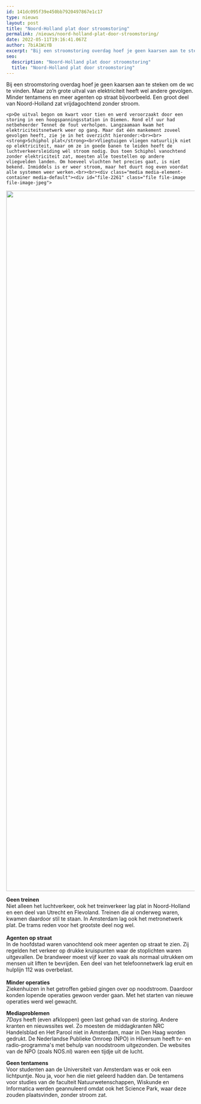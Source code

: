```yaml
---
id: 141dc095f39e450bb7920497867e1c17
type: nieuws
layout: post
title: "Noord-Holland plat door stroomstoring"
permalink: /nieuws/noord-holland-plat-door-stroomstoring/
date: 2022-05-11T19:16:41.067Z
author: 7biA1WiYB
excerpt: "Bij een stroomstoring overdag hoef je geen kaarsen aan te steken om de wc te vinden. Maar zo’n grote uitval van elektriciteit heeft wel andere gevolgen. Minder tentamens en meer agenten op straat bijvoorbeeld. Een groot deel van Noord-Holland zat vrijdagochtend zonder stroom.   "
seo:
  description: "Noord-Holland plat door stroomstoring"
  title: "Noord-Holland plat door stroomstoring"
---
```

Bij een stroomstoring overdag hoef je geen kaarsen aan te steken om de wc te vinden. Maar zo’n grote uitval van elektriciteit heeft wel andere gevolgen. Minder tentamens en meer agenten op straat bijvoorbeeld. Een groot deel van Noord-Holland zat vrijdagochtend zonder stroom.   

    <p>De uitval begon om kwart voor tien en werd veroorzaakt door een storing in een hoogspanningsstation in Diemen. Rond elf uur had netbeheerder Tennet de fout verholpen. Langzaamaan kwam het elektriciteitsnetwerk weer op gang. Maar dat één mankement zoveel gevolgen heeft, zie je in het overzicht hieronder:<br><br><strong>Schiphol plat</strong><br>Vliegtuigen vliegen natuurlijk niet op elektriciteit, maar om ze in goede banen te leiden heeft de luchtverkeersleiding wél stroom nodig. Dus toen Schiphol vanochtend zonder elektriciteit zat, moesten alle toestellen op andere vliegvelden landen. Om hoeveel vluchten het precies gaat, is niet bekend. Inmiddels is er weer stroom, maar het duurt nog even voordat alle systemen weer werken.<br><br><div class="media media-element-container media-default"><div id="file-2261" class="file file-image file-image-jpeg">

        
  
  <div class="content">
    <img title="Foto ANP" height="1869" width="2971" class="media-element file-default" src="https://7dagen.netlify.app/sites/default/files/NS%20Stroomstoring.jpg" alt="">  </div>

  
</div>
</div>
<p><strong>Geen treinen</strong><br>Niet alleen het luchtverkeer, ook het treinverkeer lag plat in Noord-Holland en een deel van Utrecht en Flevoland. Treinen die al onderweg waren, kwamen daardoor stil te staan. In Amsterdam lag ook het metronetwerk plat. De trams reden voor het grootste deel nog wel.<br><br><strong>Agenten op straat</strong><br>In de hoofdstad waren vanochtend ook meer agenten op straat te zien. Zij regelden het verkeer op drukke kruispunten waar de stoplichten waren uitgevallen. De brandweer moest vijf keer zo vaak als normaal uitrukken om mensen uit liften te bevrijden. Een deel van het telefoonnetwerk lag eruit en hulplijn 112 was overbelast.<br><br><strong>Minder operaties</strong><br>Ziekenhuizen in het getroffen gebied gingen over op noodstroom. Daardoor konden lopende operaties gewoon verder gaan. Met het starten van nieuwe operaties werd wel gewacht.</p>
<p><strong>Mediaproblemen</strong><br><em>7Days</em> heeft (even afkloppen) geen last gehad van de storing. Andere kranten en nieuwssites wel. Zo moesten de middagkranten NRC Handelsblad en Het Parool niet in Amsterdam, maar in Den Haag worden gedrukt. De Nederlandse Publieke Omroep (NPO) in Hilversum heeft tv- en radio-programma's met behulp van noodstroom uitgezonden. De websites van de NPO (zoals NOS.nl) waren een tijdje uit de lucht.</p>
<p><strong>Geen tentamens </strong><br>Voor studenten aan de Universiteit van Amsterdam was er ook een lichtpuntje. Nou ja, voor hen die niet geleerd hadden dan. De tentamens voor studies van de faculteit Natuurwetenschappen, Wiskunde en Informatica werden geannuleerd omdat ook het Science Park, waar deze zouden plaatsvinden, zonder stroom zat.</p>  
